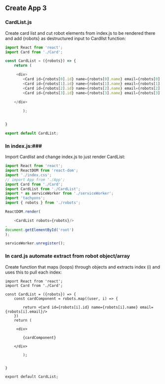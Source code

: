 ## Create App 3 ##

### CardList.js ###
Create card list and cut robot elements from index.js to be rendered there and add {robots} as destructured input to CardlIst function: 

```javascript
import React from 'react';
import Card from './Card';

const CardList = ({robots}) => {
	return (

	 <div>
	  	<Card id={robots[0].id} name={robots[0].name} email={robots[0].email}/>
	  	<Card id={robots[1].id} name={robots[1].name} email={robots[1].email}/>
	  	<Card id={robots[2].id} name={robots[2].name} email={robots[2].email}/>
	  	<Card id={robots[3].id} name={robots[3].name} email={robots[3].email}/>
	  	
	</div>

		);


}

export default CardList;
```
### In index.js:###

Import Cardlist and change index.js to just render CardList: 
```javascript
import React from 'react';
import ReactDOM from 'react-dom';
import './index.css';
// import App from './App';
import Card from './Card';
import CardList from './CardList';
import * as serviceWorker from './serviceWorker';
import 'tachyons';
import { robots } from './robots';

ReactDOM.render(

	<CardList robots={robots}/>
,
document.getElementById('root')
);

serviceWorker.unregister();

```
### In card.js automate extract from robot object/array ###

Create function that maps (loops) through objects and extracts index (i) and uses this to pull each index: 

```
import React from 'react';
import Card from './Card';

const CardList = ({robots}) => {
	const cardComponent = robots.map((user, i) => {

		return <Card id={robots[i].id} name={robots[i].name} email={robots[i].email}/>
	})
	return (

	 <div>
	 
	  	{cardComponent}
	  	
	</div>

		);


}

export default CardList;
